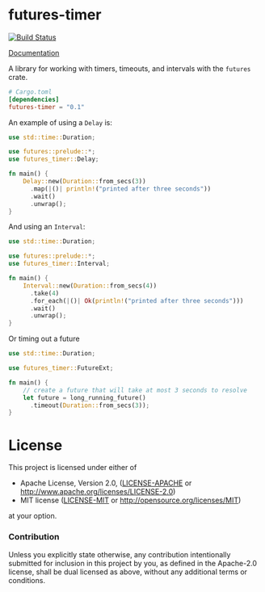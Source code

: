 # futures-timer

[![Build Status](https://travis-ci.org/alexcrichton/futures-timer.svg?branch=master)](https://travis-ci.org/alexcrichton/futures-timer)

[Documentation](https://docs.rs/futures-timer)

A library for working with timers, timeouts, and intervals with the `futures`
crate.

```toml
# Cargo.toml
[dependencies]
futures-timer = "0.1"
```

An example of using a `Delay` is:

```rust
use std::time::Duration;

use futures::prelude::*;
use futures_timer::Delay;

fn main() {
    Delay::new(Duration::from_secs(3))
      .map(|()| println!("printed after three seconds"))
      .wait()
      .unwrap();
}
```

And using an `Interval`:

```rust
use std::time::Duration;

use futures::prelude::*;
use futures_timer::Interval;

fn main() {
    Interval::new(Duration::from_secs(4))
      .take(4)
      .for_each(|()| Ok(println!("printed after three seconds")))
      .wait()
      .unwrap();
}
```

Or timing out a future

```rust
use std::time::Duration;

use futures_timer::FutureExt;

fn main() {
    // create a future that will take at most 3 seconds to resolve
    let future = long_running_future()
      .timeout(Duration::from_secs(3));
}
```

# License

This project is licensed under either of

 * Apache License, Version 2.0, ([LICENSE-APACHE](LICENSE-APACHE) or
   http://www.apache.org/licenses/LICENSE-2.0)
 * MIT license ([LICENSE-MIT](LICENSE-MIT) or
   http://opensource.org/licenses/MIT)

at your option.

### Contribution

Unless you explicitly state otherwise, any contribution intentionally submitted
for inclusion in this project by you, as defined in the Apache-2.0 license,
shall be dual licensed as above, without any additional terms or conditions.

